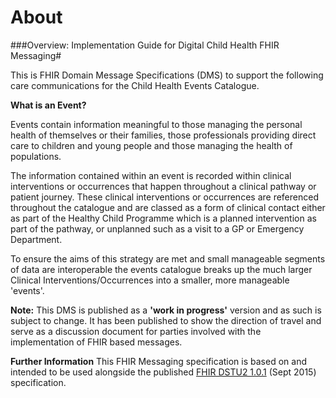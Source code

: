 # About #

###Overview: Implementation Guide for Digital Child Health  FHIR Messaging#

This is FHIR Domain Message Specifications (DMS) to support the following care communications for the Child Health Events Catalogue. 

**What is an Event?**

Events contain information meaningful to those managing the personal health of themselves or their families, those professionals providing direct care to children and young people and those managing the health of populations.

The information contained within an event is recorded within clinical interventions or occurrences that happen throughout a clinical pathway or patient journey. These clinical interventions or occurrences are referenced throughout the catalogue and are classed as a form of clinical contact either as part of the Healthy Child Programme which is a planned intervention as part of the pathway, or unplanned such as a visit to a GP or Emergency Department. 

To ensure the aims of this strategy are met and small manageable segments of data are interoperable the events catalogue breaks up the much larger Clinical Interventions/Occurrences into a smaller, more manageable 'events'.

**Note:** This DMS is published as a **'work in progress'** version and as such is subject to change.  It has been published to show the direction of travel and serve as a discussion document for parties involved with the implementation of FHIR based messages. 

**Further Information**
This FHIR Messaging specification is based on and intended to be used alongside the published [FHIR DSTU2 1.0.1] (Sept 2015) specification. 

[FHIR DSTU2 1.0.1]: http://hl7.org/fhir/index.html

[Profile.BirthEvent]: ../Profile.BirthEvent/Profile.BirthEvent.html